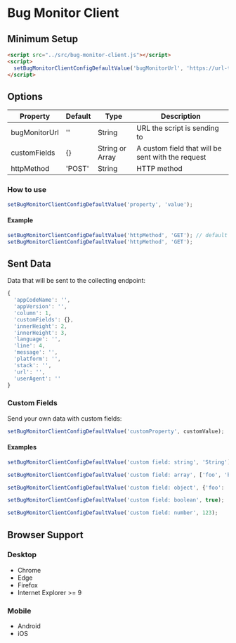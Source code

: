 # Bug Monitor Client

## Minimum Setup
```html
<script src="../src/bug-monitor-client.js"></script>
<script>
  setBugMonitorClientConfigDefaultValue('bugMonitorUrl', 'https://url-to-your-local-bug-monitor.io');
</script>
```

## Options

| Property  | Default | Type | Description |
| -------- | -------- | ---- | ----------- |
| bugMonitorUrl | '' | String | URL the script is sending to |
| customFields  | {} | String or Array | A custom field that will be sent with the request |
| httpMethod | 'POST' | String | HTTP method |

### How to use

```javascript
setBugMonitorClientConfigDefaultValue('property', 'value');
```

#### Example

```javascript
setBugMonitorClientConfigDefaultValue('httpMethod', 'GET'); // default 'POST'
setBugMonitorClientConfigDefaultValue('httpMethod', 'GET');
```

## Sent Data

Data that will be sent to the collecting endpoint:

```javascript
{
  'appCodeName': '',
  'appVersion': '',
  'column': 1,
  'customFields': {},
  'innerHeight': 2,
  'innerHeight': 3,
  'language': '',
  'line': 4,
  'message': '',
  'platform': '',
  'stack': '',
  'url': '',
  'userAgent': ''
}
```

### Custom Fields

Send your own data with custom fields:

```javascript
setBugMonitorClientConfigDefaultValue('customProperty', customValue);
```

#### Examples

```javascript
setBugMonitorClientConfigDefaultValue('custom field: string', 'String');

setBugMonitorClientConfigDefaultValue('custom field: array', ['foo', 'bar']);

setBugMonitorClientConfigDefaultValue('custom field: object', {'foo': 'bar', 'xyz': 123});

setBugMonitorClientConfigDefaultValue('custom field: boolean', true);

setBugMonitorClientConfigDefaultValue('custom field: number', 123);
```

## Browser Support

### Desktop

* Chrome
* Edge
* Firefox
* Internet Explorer >= 9

### Mobile

* Android
* iOS

